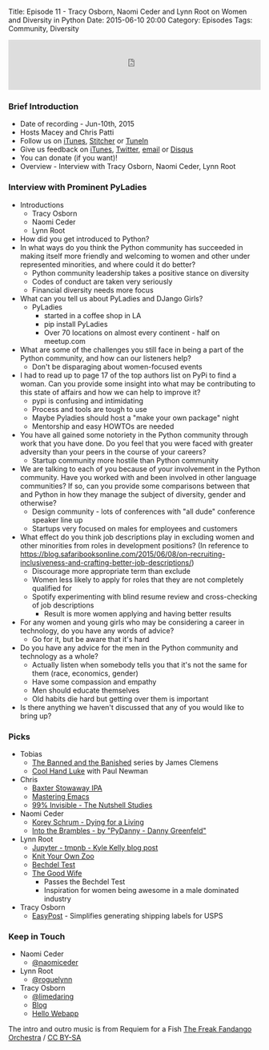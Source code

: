 Title: Episode 11 - Tracy Osborn, Naomi Ceder and Lynn Root on Women and Diversity in Python
Date: 2015-06-10 20:00
Category: Episodes
Tags: Community, Diversity

<iframe id="audio_iframe" src="https://www.podbean.com/media/player/5h63q-56c5cd?from=wp&skin=103&postId=5686733&download=1&share=1&fonts=Helvetica&auto=0" height="100" width="100%" frameborder="0" scrolling="no" data-name="pb-iframe-player"></iframe>

### Brief Introduction
*  Date of recording - Jun-10th, 2015
*  Hosts  Macey and Chris Patti
*  Follow us on [iTunes](https://itunes.apple.com/us/podcast/podcast.-init/id981834425?mt=2&uo=6&at=&ct=), [Stitcher](http://www.stitcher.com/s?fid=64838&refid=stpr) or [TuneIn](http://tunein.com/radio/Podcast\_\_init\_\_-p726240/)
*  Give us feedback on [iTunes](https://itunes.apple.com/us/podcast/podcast.-init/id981834425?mt=2&uo=6&at=&ct=), [Twitter](https://twitter.com/Podcast__init__), [email](mailto:hosts@podcastinit.com) or [Disqus](http://podcastinit.com)
*  You can donate (if you want)!
*  Overview - Interview with Tracy Osborn, Naomi Ceder, Lynn Root

### Interview with Prominent PyLadies
*  Introductions
    *  Tracy Osborn
    *  Naomi Ceder
    *  Lynn Root
*  How did you get introduced to Python?
*  In what ways do you think the Python community has succeeded in making itself more friendly and welcoming to women and other under represented minorities, and where could it do better?
    *  Python community leadership takes a positive stance on diversity
    *  Codes of conduct are taken very seriously
    *  Financial diversity needs more focus
*  What can you tell us about PyLadies and DJango Girls?
    *  PyLadies
        *  started in a coffee shop in LA
        *  pip install PyLadies
        *  Over 70 locations on almost every continent - half on meetup.com
*  What are some of the challenges you still face in being a part of the Python community, and how can our listeners help?
    *  Don't be disparaging about women-focused events
*  I had to read up to page 17 of the top authors list on PyPi to find a woman. Can you provide some insight into what may be contributing to this state of affairs and how we can help to improve it?
    *  pypi is confusing and intimidating
    *  Process and tools are tough to use
    *  Maybe Pyladies should host a "make your own package" night
    *  Mentorship and easy HOWTOs are needed
*  You have all gained some notoriety in the Python community through work that you have done. Do you feel that you were faced with greater adversity than your peers in the course of your careers?
    *  Startup community more hostile than Python community
*  We are talking to each of you because of your involvement in the Python community. Have you worked with and been involved in other language communities? If so, can you provide some comparisons between that and Python in how they manage the subject of diversity, gender and otherwise?
    *  Design community - lots of conferences with "all dude" conference speaker line up
    *  Startups very focused on males for employees and customers
*  What effect do you think job descriptions play in excluding women and other minorities from roles in development positions? (In reference to <https://blog.safaribooksonline.com/2015/06/08/on-recruiting-inclusiveness-and-crafting-better-job-descriptions/>)
    *  Discourage more appropriate term than exclude
    *  Women less likely to apply for roles that they are not completely qualified for
    *  Spotify experimenting with blind resume review and cross-checking of job descriptions
        *  Result is more women applying and having better results
*  For any women and young girls who may be considering a career in technology, do you have any words of advice?
    *  Go for it, but be aware that it's hard
*  Do you have any advice for the men in the Python community and technology as a whole?
    *  Actually listen when somebody tells you that it's not the same for them (race, economics, gender)
    *  Have some compassion and empathy
    *  Men should educate themselves
    *  Old habits die hard but getting over them is important
*  Is there anything we haven't discussed that any of you would like to bring up?
### Picks
*  Tobias
    *  [The Banned and the Banished](http://amzn.to/1FFMqUT) series by James Clemens
    *  [Cool Hand Luke](http://www.imdb.com/title/tt0061512/) with Paul Newman
*  Chris
    *  [Baxter Stowaway IPA](http://www.baxterbrewing.com/beers/stowaway-ipa/)
    *  [Mastering Emacs](https://www.masteringemacs.org/)
    *  [99% Invisible - The Nutshell Studies](http://99percentinvisible.org/episode/the-nutshell-studies/)
*  Naomi Ceder
    *  [Korey Schrum - Dying for a Living](http://www.amazon.com/Dying-Living-Jesse-Sullivan-Novel-ebook/dp/B00IRIAA84)
    *  [Into the Brambles - by "PyDanny - Danny Greenfeld"](http://www.amazon.com/Into-Brambles-Daniel-Roy-Greenfeld-ebook/dp/B00VC5UQHO)
*  Lynn Root
    *  [Jupyter - tmpnb - Kyle Kelly blog post](https://lambdaops.com/ipythonjupyter-tmpnb-debuts/)
    *  [Knit Your Own Zoo](http://www.amazon.com/Knit-Your-Own-Easy-Follow/dp/1579129609)
    *  [Bechdel Test](https://en.wikipedia.org/wiki/Bechdel_test)
    *  [The Good Wife](http://www.cbs.com/shows/the_good_wife/)
       *  Passes the Bechdel Test
       *  Inspiration for women being awesome in a male dominated industry
*  Tracy Osborn
    *  [EasyPost](http://www.easypost.com) - Simplifies generating shipping labels for USPS
### Keep in Touch
*  Naomi Ceder
    *  [@naomiceder](https://twitter.com/naomiceder)
*  Lynn Root
    *  [@roguelynn](https://twitter.com/roguelynn)
*  Tracy Osborn
    *  [@limedaring](https://twitter.com/limedaring)
    *  [Blog](http://limedaring.com/)
    *  [Hello Webapp](http://hellowebapp.com)


The intro and outro music is from Requiem for a Fish [The Freak Fandango Orchestra](http://freemusicarchive.org/music/The\_Freak\_Fandango\_Orchestra/) / [CC BY-SA](http://creativecommons.org/licenses/by-sa/3.0/)
